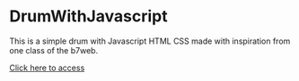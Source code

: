 # DrumWithJavascript
This is a simple drum with Javascript HTML CSS made with inspiration from one class of the b7web.

[Click here to access
](https://diegoestefano.github.io/DrumWithJavascript/)
